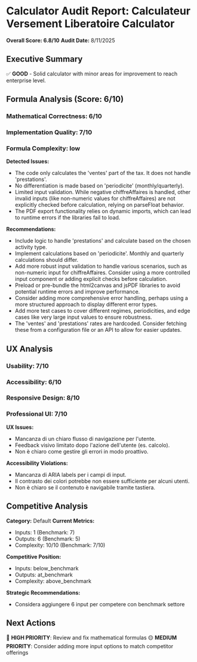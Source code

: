 # Calculator Audit Report: Calculateur Versement Liberatoire Calculator

**Overall Score: 6.8/10**
**Audit Date:** 8/11/2025

## Executive Summary

✅ **GOOD** - Solid calculator with minor areas for improvement to reach enterprise level.

## Formula Analysis (Score: 6/10)

### Mathematical Correctness: 6/10
### Implementation Quality: 7/10
### Formula Complexity: low

**Detected Issues:**
- The code only calculates the 'ventes' part of the tax.  It does not handle 'prestations'.
- No differentiation is made based on 'periodicite' (monthly/quarterly).
- Limited input validation. While negative chiffreAffaires is handled, other invalid inputs (like non-numeric values for chiffreAffaires) are not explicitly checked before calculation, relying on parseFloat behavior.
- The PDF export functionality relies on dynamic imports, which can lead to runtime errors if the libraries fail to load.

**Recommendations:**
- Include logic to handle 'prestations' and calculate based on the chosen activity type.
- Implement calculations based on 'periodicite'. Monthly and quarterly calculations should differ.
- Add more robust input validation to handle various scenarios, such as non-numeric input for chiffreAffaires. Consider using a more controlled input component or adding explicit checks before calculation.
- Preload or pre-bundle the html2canvas and jsPDF libraries to avoid potential runtime errors and improve performance.
- Consider adding more comprehensive error handling, perhaps using a more structured approach to display different error types.
- Add more test cases to cover different regimes, periodicities, and edge cases like very large input values to ensure robustness.
- The 'ventes' and 'prestations' rates are hardcoded.  Consider fetching these from a configuration file or an API to allow for easier updates.

## UX Analysis

### Usability: 7/10
### Accessibility: 6/10  
### Responsive Design: 8/10
### Professional UI: 7/10

**UX Issues:**
- Mancanza di un chiaro flusso di navigazione per l'utente.
- Feedback visivo limitato dopo l'azione dell'utente (es. calcolo).
- Non è chiaro come gestire gli errori in modo proattivo.

**Accessibility Violations:**
- Mancanza di ARIA labels per i campi di input.
- Il contrasto dei colori potrebbe non essere sufficiente per alcuni utenti.
- Non è chiaro se il contenuto è navigabile tramite tastiera.

## Competitive Analysis

**Category:** Default
**Current Metrics:**
- Inputs: 1 (Benchmark: 7)
- Outputs: 6 (Benchmark: 5)
- Complexity: 10/10 (Benchmark: 7/10)

**Competitive Position:**
- Inputs: below_benchmark
- Outputs: at_benchmark  
- Complexity: above_benchmark

**Strategic Recommendations:**
- Considera aggiungere 6 input per competere con benchmark settore

## Next Actions

🔴 **HIGH PRIORITY**: Review and fix mathematical formulas
🟡 **MEDIUM PRIORITY**: Consider adding more input options to match competitor offerings
